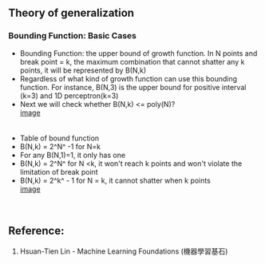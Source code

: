 ## Theory of generalization

### Bounding Function: Basic Cases
* Bounding Function: the upper bound of growth function. In N points and break point = k, the maximum combination that cannot shatter any k points, it will be represented by B(N,k)
* Regardless of what kind of growth function can use this bounding function. For instance, B(N,3) is the upper bound for positive interval (k=3) and 1D perceptron(k=3) 
* Next we will check whether B(N,k) <= poly(N)?
<br>[image](https://github.com/yhlien1221/Machine_Learning_Foundations_and_Techniques/blob/main/Foundations/pic/22_1.jpg)<br/>
<br><br/>
* Table of bound function 
* B(N,k) = 2^N^ -1 for N=k
* For any B(N,1)=1, it only has one
* B(N,k) = 2^N^ for N <k, it won't reach k points and won't violate the limitation of break point
* B(N,k) = 2^k^ - 1 for N = k, it cannot shatter when k points
<br>[image](https://github.com/yhlien1221/Machine_Learning_Foundations_and_Techniques/blob/main/Foundations/pic/22_2.jpg)<br/>
<br><br/>





## Reference:
1. Hsuan-Tien Lin - Machine Learning Foundations (機器學習基石)

<!-- ref
http://naivered.github.io/2016/08/13/Study_Notes/Machine%20Learning%20Foundations/Machine-Learning-Foundations-L5-Notes-1/
https://cynthiachuang.github.io/Machine-Learning-Foundations-Study-Notes-Mathematical-Foundations-Week2/?view
* break point at k=2 (N=2), the maximum combination at k=2 is 3.
* Any of two point cannot be shattered when N=3
-->

